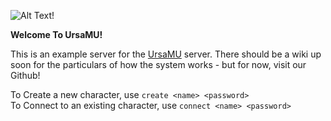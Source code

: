 ![Alt Text!](images/ursamu_github_banner.png)

**Welcome To UrsaMU!**

This is an example server for the [UrsaMU](https://github.com/digibear-io/ursamu/) server. There should be a wiki up soon for the particulars of how the system works - but for now, visit our Github!

To Create a new character, use `create <name> <password>`<br/>
To Connect to an existing character, use `connect <name> <password>`
